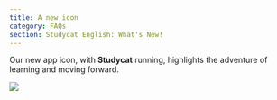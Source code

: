 ```yaml
---
title: A new icon
category: FAQs
section: Studycat English: What's New!
---
```

Our new app icon, with **Studycat** running, highlights the adventure of learning and moving forward.  
  
![](https://help.studycat.com/hc/article_attachments/40378210068889)